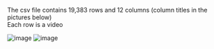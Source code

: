 The csv file contains 19,383 rows and 12 columns (column titles in the pictures below)   
Each row is a video 


![image](https://github.com/user-attachments/assets/df25fc5b-146e-4260-87a7-a63983e3c1ee)
![image](https://github.com/user-attachments/assets/2b8762c4-d6b5-4b5c-af58-9edca892a2ed)
